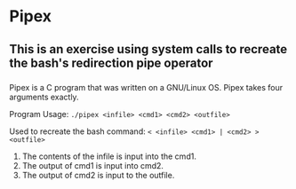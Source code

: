# Pipex
## This is an exercise using system calls to recreate the bash's redirection pipe operator
### 

Pipex is a C program that was written on a GNU/Linux OS. Pipex takes four arguments exactly.

Program Usage: ```./pipex <infile> <cmd1> <cmd2> <outfile>```

Used to recreate the bash command: ```< <infile> <cmd1> | <cmd2> > <outfile>```

1. The contents of the infile is input into the cmd1.
2. The output of cmd1 is input into cmd2.
3. The output of cmd2 is input to the outfile. 

